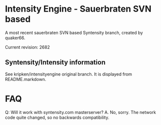 Intensity Engine - Sauerbraten SVN based
================

A most recent sauerbraten SVN based Syntensity branch,
created by quaker66.

Current revision: 2682


Syntensity/Intensity information
--------------------

See kripken/intensityengine original branch. It is displayed
from README.markdown.


FAQ
=====

Q: Will it work with syntensity.com masterserver?
A. No, sorry. The network code quite changed, so no backwards compatibility.
